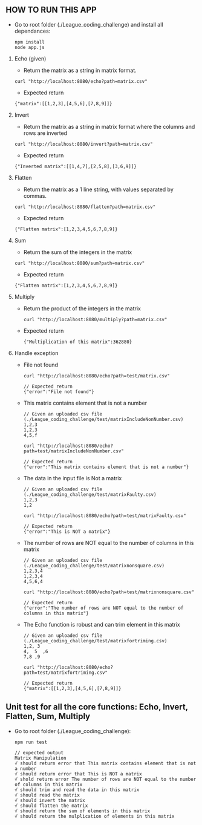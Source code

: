 ## HOW TO RUN THIS APP
- Go to root folder (./League_coding_challenge) and install all dependances:
    ```
    npm install
    node app.js
    ```

1. Echo (given)
    - Return the matrix as a string in matrix format.
    ```
    curl "http://localhost:8080/echo?path=matrix.csv"
    ``` 
    - Expected return
    ```
    {"matrix":[[1,2,3],[4,5,6],[7,8,9]]}
    ``` 
2. Invert
    - Return the matrix as a string in matrix format where the columns and rows are inverted
    ```
    curl "http://localhost:8080/invert?path=matrix.csv"
    ``` 
    - Expected return
    ```
    {"Inverted matrix":[[1,4,7],[2,5,8],[3,6,9]]}
    ``` 

3. Flatten
    - Return the matrix as a 1 line string, with values separated by commas.
    ```
    curl "http://localhost:8080/flatten?path=matrix.csv"
    ``` 
    - Expected return
    ```
    {"Flatten matrix":[1,2,3,4,5,6,7,8,9]}
    ``` 
4. Sum
    - Return the sum of the integers in the matrix
    ```
    curl "http://localhost:8080/sum?path=matrix.csv"
    ``` 
    - Expected return
    ```
    {"Flatten matrix":[1,2,3,4,5,6,7,8,9]}
    ``` 

5. Multiply
    - Return the product of the integers in the matrix
        ```
        curl "http://localhost:8080/multiply?path=matrix.csv"
        ``` 
    - Expected return
        ```
        {"Multiplication of this matrix":362880}
        ``` 
6. Handle exception
    - File not found
        ```
        curl "http://localhost:8080/echo?path=test/matrix.csv"
        ``` 
        ```
        // Expected return
        {"error":"File not found"}
        ``` 
    - This matrix contains element that is not a number
        ```
        // Given an uploaded csv file (./League_coding_challenge/test/matrixIncludeNonNumber.csv)
        1,2,3
        1,2,3
        4,5,f
        ``` 
        ```
        curl "http://localhost:8080/echo?path=test/matrixIncludeNonNumber.csv"
        ``` 
        ```
        // Expected return
        {"error":"This matrix contains element that is not a number"}
        ``` 

    - The data in the input file is Not a matrix
        ```
        // Given an uploaded csv file (./League_coding_challenge/test/matrixFaulty.csv)
        1,2,3
        1,2
        ``` 
        ```
        curl "http://localhost:8080/echo?path=test/matrixFaulty.csv"
        ``` 
        ```
        // Expected return
        {"error":"This is NOT a matrix"}
        ```
    - The number of rows are NOT equal to the number of columns in this matrix
        ```
        // Given an uploaded csv file (./League_coding_challenge/test/matrixnonsquare.csv)
        1,2,3,4
        1,2,3,4
        4,5,6,4
        ``` 
        ```
        curl "http://localhost:8080/echo?path=test/matrixnonsquare.csv"
        ``` 
        ```
        // Expected return
        {"error":"The number of rows are NOT equal to the number of columns in this matrix"}
        ```
    - The Echo function is robust and can trim element in this matrix
        ```
        // Given an uploaded csv file (./League_coding_challenge/test/matrixfortriming.csv)
        1,2, 3  
        4,  5  ,6
        7,8 ,9
        ``` 
        ```
        curl "http://localhost:8080/echo?path=test/matrixfortriming.csv"
        ``` 
        ```
        // Expected return
        {"matrix":[[1,2,3],[4,5,6],[7,8,9]]}
        ```


## Unit test for all the core functions: Echo, Invert, Flatten, Sum, Multiply
- Go to root folder (./League_coding_challenge):
    ```
    npm run test
    ```
    ```
    // expected output
    Matrix Manipulation
    √ should return error that This matrix contains element that is not a number
    √ should return error that This is NOT a matrix
    √ shold return error The number of rows are NOT equal to the number of columns in this matrix
    √ should trim and read the data in this matrix
    √ should read the matrix
    √ should invert the matrix 
    √ should flatten the matrix
    √ should return the sum of elements in this matrix
    √ should return the mulplication of elements in this matrix
    ```

